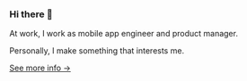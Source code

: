 ### Hi there 👋

At work, I work as mobile app engineer and product manager.

Personally, I make something that interests me.

[See more info →](https://umechanhika.github.io/)
